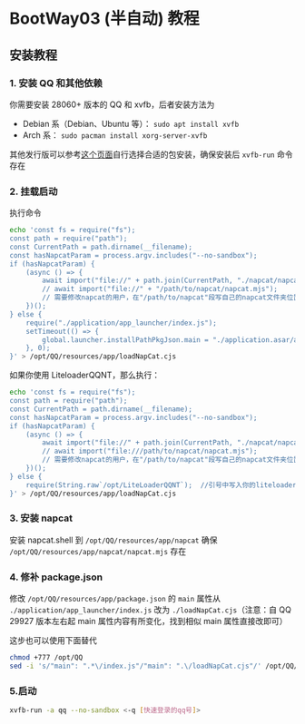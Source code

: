 # BootWay03 (半自动) 教程

## 安装教程

### 1. 安装 QQ 和其他依赖

你需要安装 28060+ 版本的 QQ 和 xvfb，后者安装方法为

- Debian 系（Debian、Ubuntu 等）： `sudo apt install xvfb`
- Arch 系： `sudo pacman install xorg-server-xvfb`

其他发行版可以参考[这个页面](https://pkgs.org/search/?q=xvfb)自行选择合适的包安装，确保安装后 `xvfb-run` 命令存在

### 2. 挂载启动

执行命令

``` bash
echo 'const fs = require("fs");
const path = require("path");
const CurrentPath = path.dirname(__filename);
const hasNapcatParam = process.argv.includes("--no-sandbox");
if (hasNapcatParam) {
    (async () => {
        await import("file://" + path.join(CurrentPath, "./napcat/napcat.mjs"));
        // await import("file://" + "/path/to/napcat/napcat.mjs");
        // 需要修改napcat的用户，在"/path/to/napcat"段写自己的napcat文件夹位置，并注释path.join所在行
    })();
} else {
    require("./application/app_launcher/index.js");
    setTimeout(() => {
        global.launcher.installPathPkgJson.main = "./application.asar/app_launcher/index.js";
    }, 0);
}' > /opt/QQ/resources/app/loadNapCat.cjs
```

如果你使用 LiteloaderQQNT，那么执行：

``` bash
echo 'const fs = require("fs");
const path = require("path");
const CurrentPath = path.dirname(__filename);
const hasNapcatParam = process.argv.includes("--no-sandbox");
if (hasNapcatParam) {
    (async () => {
        await import("file://" + path.join(CurrentPath, "./napcat/napcat.mjs"));
        // await import("file:///path/to/napcat/napcat.mjs");
        // 需要修改napcat的用户，在"/path/to/napcat"段写自己的napcat文件夹位置，并注释path.join所在行
    })();
} else {
    require(String.raw`/opt/LiteLoaderQQNT`);  //引号中写入你的liteloaderqqnt路径
}' > /opt/QQ/resources/app/loadNapCat.cjs
```

### 3. 安装 napcat

安装 napcat.shell 到 `/opt/QQ/resources/app/napcat` 确保 `/opt/QQ/resources/app/napcat/napcat.mjs` 存在

### 4. 修补 package.json

修改 `/opt/QQ/resources/app/package.json` 的 `main` 属性从 `./application/app_launcher/index.js` 改为 `./loadNapCat.cjs`（注意：自 QQ 29927 版本左右起 main 属性内容有所变化，找到相似 main 属性直接改即可）

这步也可以使用下面替代

``` bash
chmod +777 /opt/QQ
sed -i 's/"main": ".*\/index.js"/"main": ".\/loadNapCat.cjs"/' /opt/QQ/resources/app/package.json
```

### 5.启动

``` bash
xvfb-run -a qq --no-sandbox <-q [快速登录的qq号]>
```
